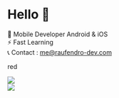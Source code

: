 # Hello 👋

💼  Mobile Developer Android & iOS</br>
⚡   Fast Learning</br>
📞  Contact : me@raufendro-dev.com

<span color="red">red</span>
<p align="left">
<img src=https://github-readme-stats.vercel.app/api/top-langs/?username=raufendro-dev&show_icons=true&theme=midnight-purple /></br>
<img src=https://github-readme-stats.vercel.app/api?username=raufendro-dev&show_icons=true%20alt=Rauf%20Endro&theme=midnight-purple />
</p>
